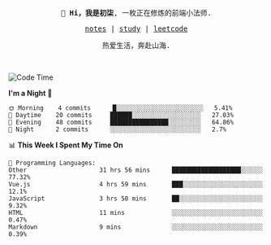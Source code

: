 <p align="center">
  <samp>
    <span><strong>👋 Hi，我是初柒</strong>,</span>
    <span>一枚正在修炼的前端小法师.</span>
  </samp>
</p>

<p align="center">
  <samp>
    <a href="https://www.wolai.com/dec-seven/wyPFvMTwAcD9muc6RMfThB">notes</a> |
    <a href="https://github.com/dec-seven/fe-study">study</a> |
    <a href="https://leetcode.cn/u/dec-seven/">leetcode</a>
  </samp>
</p>
<p align="center">
  <samp>
    <span>热爱生活，奔赴山海.</span>
  </samp>
</p>
<br>

<!--START_SECTION:waka-->
![Code Time](http://img.shields.io/badge/Code%20Time-169%20hrs%2024%20mins-blue)

**I'm a Night 🦉** 

```text
🌞 Morning    4 commits      █░░░░░░░░░░░░░░░░░░░░░░░░   5.41% 
🌆 Daytime    20 commits     ██████░░░░░░░░░░░░░░░░░░░   27.03% 
🌃 Evening    48 commits     ████████████████░░░░░░░░░   64.86% 
🌙 Night      2 commits      ░░░░░░░░░░░░░░░░░░░░░░░░░   2.7%

```


📊 **This Week I Spent My Time On** 

```text
💬 Programming Languages: 
Other                    31 hrs 56 mins      ███████████████████░░░░░░   77.32% 
Vue.js                   4 hrs 59 mins       ███░░░░░░░░░░░░░░░░░░░░░░   12.1% 
JavaScript               3 hrs 50 mins       ██░░░░░░░░░░░░░░░░░░░░░░░   9.32% 
HTML                     11 mins             ░░░░░░░░░░░░░░░░░░░░░░░░░   0.47% 
Markdown                 9 mins              ░░░░░░░░░░░░░░░░░░░░░░░░░   0.39%

```


<!--END_SECTION:waka-->

